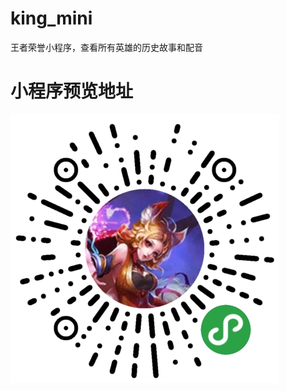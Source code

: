 # king_mini
王者荣誉小程序，查看所有英雄的历史故事和配音

# 小程序预览地址
![Image text](https://raw.githubusercontent.com/KDSER/king_mini/master/mini.jpg)
